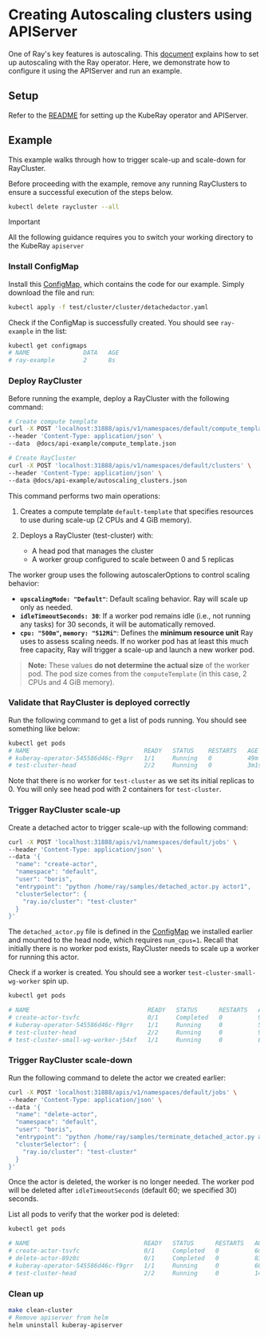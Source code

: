 # Creating Autoscaling clusters using APIServer

One of Ray's key features is autoscaling. This [document] explains how to set up autoscaling
with the Ray operator. Here, we demonstrate how to configure it using the APIServer and
run an example.

## Setup

Refer to the [README](README.md) for setting up the KubeRay operator and APIServer.

## Example

This example walks through how to trigger scale-up and scale-down for RayCluster.

Before proceeding with the example, remove any running RayClusters to ensure a successful
execution of the steps below.

```sh
kubectl delete raycluster --all
```

> [!IMPORTANT]
> All the following guidance requires you to switch your working directory to the KubeRay `apiserver`

### Install ConfigMap

Install this [ConfigMap], which contains the code for our example. Simply download
the file and run:

```sh
kubectl apply -f test/cluster/cluster/detachedactor.yaml
```

Check if the ConfigMap is successfully created. You should see `ray-example` in the list:

```sh
kubectl get configmaps
# NAME               DATA   AGE
# ray-example        2      8s
```

### Deploy RayCluster

Before running the example, deploy a RayCluster with the following command:

```sh
# Create compute template
curl -X POST 'localhost:31888/apis/v1/namespaces/default/compute_templates' \
--header 'Content-Type: application/json' \
--data  @docs/api-example/compute_template.json

# Create RayCluster
curl -X POST 'localhost:31888/apis/v1/namespaces/default/clusters' \
--header 'Content-Type: application/json' \
--data @docs/api-example/autoscaling_clusters.json
```

This command performs two main operations:

1. Creates a compute template `default-template` that specifies resources to use during
   scale-up (2 CPUs and 4 GiB memory).

2. Deploys a RayCluster (test-cluster) with:
    - A head pod that manages the cluster
    - A worker group configured to scale between 0 and 5 replicas

The worker group uses the following autoscalerOptions to control scaling behavior:

- **`upscalingMode: "Default"`**: Default scaling behavior. Ray will scale up only as
needed.
- **`idleTimeoutSeconds: 30`**: If a worker pod remains idle (i.e., not running any tasks)
for 30 seconds, it will be automatically removed.
- **`cpu: "500m"`, `memory: "512Mi"`**: Defines the **minimum resource unit** Ray uses to
assess scaling needs.  If no worker pod has at least this much free capacity, Ray will
trigger a scale-up and launch a new worker pod.

> **Note:** These values **do not determine the actual size** of the worker pod. The
> pod size comes from the `computeTemplate` (in this case, 2 CPUs and 4 GiB memory).

### Validate that RayCluster is deployed correctly

Run the following command to get a list of pods running. You should see something like below:

```sh
kubectl get pods
# NAME                                READY   STATUS    RESTARTS   AGE
# kuberay-operator-545586d46c-f9grr   1/1     Running   0          49m
# test-cluster-head                   2/2     Running   0          3m1s
```

Note that there is no worker for `test-cluster` as we set its initial replicas to 0. You
will only see head pod with 2 containers for `test-cluster`.

### Trigger RayCluster scale-up

Create a detached actor to trigger scale-up with the following command:

```sh
curl -X POST 'localhost:31888/apis/v1/namespaces/default/jobs' \
--header 'Content-Type: application/json' \
--data '{
  "name": "create-actor",
  "namespace": "default",
  "user": "boris",
  "entrypoint": "python /home/ray/samples/detached_actor.py actor1",
  "clusterSelector": {
    "ray.io/cluster": "test-cluster"
  }
}'
```

The `detached_actor.py` file is defined in the [ConfigMap] we installed earlier and
mounted to the head node, which requires `num_cpus=1`. Recall that initially there is no
worker pod exists, RayCluster needs to scale up a worker for running this actor.

Check if a worker is created. You should see a worker `test-cluster-small-wg-worker` spin
up.

```sh
kubectl get pods

# NAME                                 READY   STATUS      RESTARTS   AGE
# create-actor-tsvfc                   0/1     Completed   0          99s
# kuberay-operator-545586d46c-f9grr    1/1     Running     0          55m
# test-cluster-head                    2/2     Running     0          9m37s
# test-cluster-small-wg-worker-j54xf   1/1     Running     0          88s
```

### Trigger RayCluster scale-down

Run the following command to delete the actor we created earlier:

```sh
curl -X POST 'localhost:31888/apis/v1/namespaces/default/jobs' \
--header 'Content-Type: application/json' \
--data '{
  "name": "delete-actor",
  "namespace": "default",
  "user": "boris",
  "entrypoint": "python /home/ray/samples/terminate_detached_actor.py actor1",
  "clusterSelector": {
    "ray.io/cluster": "test-cluster"
  }
}'
```

Once the actor is deleted, the worker is no longer needed. The worker pod will be deleted
after `idleTimeoutSeconds` (default 60; we specified 30) seconds.

List all pods to verify that the worker pod is deleted:

```sh
kubectl get pods

# NAME                                READY   STATUS      RESTARTS   AGE
# create-actor-tsvfc                  0/1     Completed   0          6m37s
# delete-actor-89z8c                  0/1     Completed   0          83s
# kuberay-operator-545586d46c-f9grr   1/1     Running     0          60m
# test-cluster-head                   2/2     Running     0          14m

```

### Clean up

```sh
make clean-cluster
# Remove apiserver from helm
helm uninstall kuberay-apiserver
```

[document]: https://docs.ray.io/en/latest/cluster/kubernetes/user-guides/configuring-autoscaling.html
[ConfigMap]: test/cluster/cluster/detachedactor.yaml
